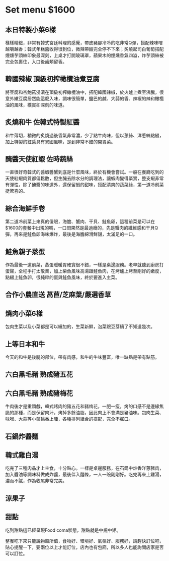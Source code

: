 # Set menu $1600
## 本日特製小菜6樣
樣樣精緻，非常有韓式宮廷料理的感覺，帶皮豬腳冷冷的吃非常Q彈，搭配辣味噌越嚼越香；韓式年糕醬收得很到位，微辣帶甜完全停不下來；炙燒起司白葡萄搭配煙燻芋頭絲印象最深刻，上桌才打開玻璃罩，蘋果木的煙燻香氣四溢，炸芋頭絲被完全包裹住，入口後齒頰留香。 
## 韓國辣椒 頂級初搾橄欖油煮豆腐
將豆腐和杏鮑菇浸漬在頂級初榨橄欖油中，搭配韓國辣椒，於火爐上煮至沸騰，很意外嫩豆腐居然能這麼入味，調味很簡單，鹽巴的鹹、大蒜的香、辣椒的辣和橄欖油的風味，樸實卻深刻的味道。
## 炙燒和牛 佐韓式特製紅醬
和牛薄切，稍微的炙燒過後香氣非常濃，少了點牛肉味，但以蔥絲、洋蔥絲點綴，加上特製的紅醬具有異國風味，是到非常不錯的開胃菜。
## 醃醬天使紅蝦 佐時蔬絲
一直很好奇韓式的醬蝦醬蟹到底是什麼風味，終於有機會嘗試。一般在餐廳吃到的天使紅蝦肉質都偏鬆散，但生醃去除水分的調理法，讓蝦肉變得緊實，整支蝦非常有彈性，除了醃醬的味道外，還保留蝦的甜味，搭配清爽的蔬菜絲，第一道冷前菜挺驚喜的。
## 綜合海鮮手卷
第二道冷前菜上來真的傻眼，海膽、蟹肉、干貝、鮭魚卵，這種前菜是可以在$1600的套餐中出現的嗎，一口悶果然是最過癮的，先是蟹肉的纖維感和干貝Q彈，再來是鮭魚卵海味爆炸，最後是海膽綿滑鮮甜，太滿足的一口。
## 鮭魚親子蒸蛋
作為最後一道前菜，蒸蛋暖暖胃確實很不錯，一樣是桌邊服務。老早就聽到廚房打蛋聲，全程手打太敬業，加上柴魚風味高湯跟鮭魚肉，在烤爐上烤至剛好的嫩度，點綴上鮭魚卵，很純粹的蛋與鮭魚風味，終於要進入主菜。
## 合作小農直送 萵苣/芝麻葉/嚴選香草
## 燒肉小菜6樣
包肉生菜以及小菜都是可以續加的，生菜新鮮，泡菜跟豆芽續了不知道幾次。
## 上等日本和牛
今天的和牛是後腿的部位，帶有肉感，和牛的牛味豐富，唯一缺點是帶有點筋。
## 六白黑毛豬 熟成豬五花
## 六白黑毛豬 熟成豬梅花
牛肉後才是重頭戲，韓式烤肉的豬五花和豬梅花，一肥一瘦，烤的口感不是邊緣焦脆的那種，而是保留肉汁，烤掉多餘油脂，因此肉上不會滿是豬油味。包肉生菜、味噌、大蒜等小菜輪番上陣，各種排列組合的搭配，完全不膩口。
## 石鍋炸醬麵
## 韓式雞白湯
吃完了三種肉品才上主食，十分貼心。一樣是桌邊服務，在石鍋中炒香洋蔥豬肉，加入醬油等調味料做成炸醬，最後伴入麵條，一人一碗剛剛好。吃完再來上雞湯，濃而不膩，作為收尾非常完美。
## 涼果子
## 甜點
吃到甜點這已經呈現Food coma狀態，甜點就是中規中矩。

整餐吃下來只能說物超所值，食物好、環境好、氣氛好、服務好，請趕快訂位吧，貼心提醒一下，要兩位以上才能訂位，店內也有包廂，所以多人也能詢問店家是否可以訂位。